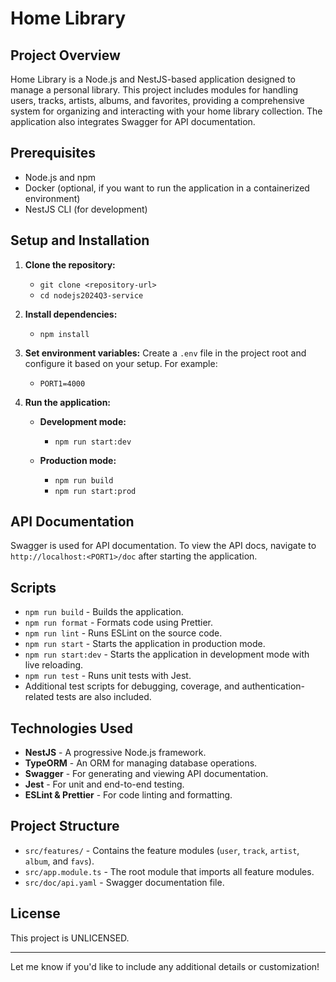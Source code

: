 # Home Library

## Project Overview

Home Library is a Node.js and NestJS-based application designed to manage a personal library. This project includes modules for handling users, tracks, artists, albums, and favorites, providing a comprehensive system for organizing and interacting with your home library collection. The application also integrates Swagger for API documentation.

## Prerequisites

- Node.js and npm
- Docker (optional, if you want to run the application in a containerized environment)
- NestJS CLI (for development)

## Setup and Installation

1.  **Clone the repository:**
    - `git clone <repository-url>`
    - `cd nodejs2024Q3-service`
2.  **Install dependencies:**
    - `npm install`
3.  **Set environment variables:** Create a `.env` file in the project root and configure it based on your setup. For example:
    - `PORT1=4000`
4.  **Run the application:**

    - **Development mode:**

      - `npm run start:dev`

    - **Production mode:**

      - `npm run build`
      - `npm run start:prod`

## API Documentation

Swagger is used for API documentation. To view the API docs, navigate to `http://localhost:<PORT1>/doc` after starting the application.

## Scripts

- `npm run build` - Builds the application.
- `npm run format` - Formats code using Prettier.
- `npm run lint` - Runs ESLint on the source code.
- `npm run start` - Starts the application in production mode.
- `npm run start:dev` - Starts the application in development mode with live reloading.
- `npm run test` - Runs unit tests with Jest.
- Additional test scripts for debugging, coverage, and authentication-related tests are also included.

## Technologies Used

- **NestJS** - A progressive Node.js framework.
- **TypeORM** - An ORM for managing database operations.
- **Swagger** - For generating and viewing API documentation.
- **Jest** - For unit and end-to-end testing.
- **ESLint & Prettier** - For code linting and formatting.

## Project Structure

- `src/features/` - Contains the feature modules (`user`, `track`, `artist`, `album`, and `favs`).
- `src/app.module.ts` - The root module that imports all feature modules.
- `src/doc/api.yaml` - Swagger documentation file.

## License

This project is UNLICENSED.

---

Let me know if you'd like to include any additional details or customization!
